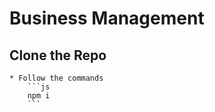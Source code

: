 # Business Management

## Clone the Repo

    * Follow the commands
        ```js
        npm i
        ```
